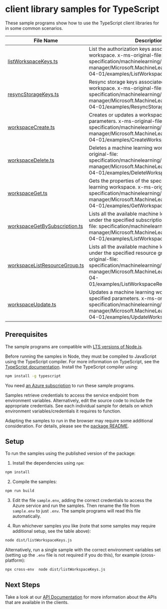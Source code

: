 # client library samples for TypeScript

These sample programs show how to use the TypeScript client libraries for in some common scenarios.

| **File Name**                                               | **Description**                                                                                                                                                                                                                                 |
| ----------------------------------------------------------- | ----------------------------------------------------------------------------------------------------------------------------------------------------------------------------------------------------------------------------------------------- |
| [listWorkspaceKeys.ts][listworkspacekeys]                   | List the authorization keys associated with this workspace. x-ms-original-file: specification/machinelearning/resource-manager/Microsoft.MachineLearning/stable/2016-04-01/examples/ListWorkspaceKeys.json                                      |
| [resyncStorageKeys.ts][resyncstoragekeys]                   | Resync storage keys associated with this workspace. x-ms-original-file: specification/machinelearning/resource-manager/Microsoft.MachineLearning/stable/2016-04-01/examples/ResyncStorageKeys.json                                              |
| [workspaceCreate.ts][workspacecreate]                       | Creates or updates a workspace with the specified parameters. x-ms-original-file: specification/machinelearning/resource-manager/Microsoft.MachineLearning/stable/2016-04-01/examples/CreateWorkspace.json                                      |
| [workspaceDelete.ts][workspacedelete]                       | Deletes a machine learning workspace. x-ms-original-file: specification/machinelearning/resource-manager/Microsoft.MachineLearning/stable/2016-04-01/examples/DeleteWorkspace.json                                                              |
| [workspaceGet.ts][workspaceget]                             | Gets the properties of the specified machine learning workspace. x-ms-original-file: specification/machinelearning/resource-manager/Microsoft.MachineLearning/stable/2016-04-01/examples/GetWorkspace.json                                      |
| [workspaceGetBySubscription.ts][workspacegetbysubscription] | Lists all the available machine learning workspaces under the specified subscription. x-ms-original-file: specification/machinelearning/resource-manager/Microsoft.MachineLearning/stable/2016-04-01/examples/ListWorkspaces.json               |
| [workspaceListResourceGroup.ts][workspacelistresourcegroup] | Lists all the available machine learning workspaces under the specified resource group. x-ms-original-file: specification/machinelearning/resource-manager/Microsoft.MachineLearning/stable/2016-04-01/examples/ListWorkspaceResourceGroup.json |
| [workspaceUpdate.ts][workspaceupdate]                       | Updates a machine learning workspace with the specified parameters. x-ms-original-file: specification/machinelearning/resource-manager/Microsoft.MachineLearning/stable/2016-04-01/examples/UpdateWorkspace.json                                |

## Prerequisites

The sample programs are compatible with [LTS versions of Node.js](https://nodejs.org/about/releases/).

Before running the samples in Node, they must be compiled to JavaScript using the TypeScript compiler. For more information on TypeScript, see the [TypeScript documentation][typescript]. Install the TypeScript compiler using:

```bash
npm install -g typescript
```

You need [an Azure subscription][freesub] to run these sample programs.

Samples retrieve credentials to access the service endpoint from environment variables. Alternatively, edit the source code to include the appropriate credentials. See each individual sample for details on which environment variables/credentials it requires to function.

Adapting the samples to run in the browser may require some additional consideration. For details, please see the [package README][package].

## Setup

To run the samples using the published version of the package:

1. Install the dependencies using `npm`:

```bash
npm install
```

2. Compile the samples:

```bash
npm run build
```

3. Edit the file `sample.env`, adding the correct credentials to access the Azure service and run the samples. Then rename the file from `sample.env` to just `.env`. The sample programs will read this file automatically.

4. Run whichever samples you like (note that some samples may require additional setup, see the table above):

```bash
node dist/listWorkspaceKeys.js
```

Alternatively, run a single sample with the correct environment variables set (setting up the `.env` file is not required if you do this), for example (cross-platform):

```bash
npx cross-env  node dist/listWorkspaceKeys.js
```

## Next Steps

Take a look at our [API Documentation][apiref] for more information about the APIs that are available in the clients.

[listworkspacekeys]: https://github.com/Azure/azure-sdk-for-js/blob/main/sdk/machinelearning/arm-workspaces/samples/v1/typescript/src/listWorkspaceKeys.ts
[resyncstoragekeys]: https://github.com/Azure/azure-sdk-for-js/blob/main/sdk/machinelearning/arm-workspaces/samples/v1/typescript/src/resyncStorageKeys.ts
[workspacecreate]: https://github.com/Azure/azure-sdk-for-js/blob/main/sdk/machinelearning/arm-workspaces/samples/v1/typescript/src/workspaceCreate.ts
[workspacedelete]: https://github.com/Azure/azure-sdk-for-js/blob/main/sdk/machinelearning/arm-workspaces/samples/v1/typescript/src/workspaceDelete.ts
[workspaceget]: https://github.com/Azure/azure-sdk-for-js/blob/main/sdk/machinelearning/arm-workspaces/samples/v1/typescript/src/workspaceGet.ts
[workspacegetbysubscription]: https://github.com/Azure/azure-sdk-for-js/blob/main/sdk/machinelearning/arm-workspaces/samples/v1/typescript/src/workspaceGetBySubscription.ts
[workspacelistresourcegroup]: https://github.com/Azure/azure-sdk-for-js/blob/main/sdk/machinelearning/arm-workspaces/samples/v1/typescript/src/workspaceListResourceGroup.ts
[workspaceupdate]: https://github.com/Azure/azure-sdk-for-js/blob/main/sdk/machinelearning/arm-workspaces/samples/v1/typescript/src/workspaceUpdate.ts
[apiref]: https://docs.microsoft.com/javascript/api/@azure/arm-workspaces?view=azure-node-preview
[freesub]: https://azure.microsoft.com/free/
[package]: https://github.com/Azure/azure-sdk-for-js/tree/main/sdk/machinelearning/arm-workspaces/README.md
[typescript]: https://www.typescriptlang.org/docs/home.html
